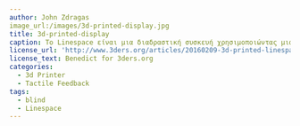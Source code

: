 ```yaml
---
author: John Zdragas
image_url:/images/3d-printed-display.jpg
title: 3d-printed-display
caption: Το Linespace είναι μια διαδραστική συσκευή χρησιμοποιώντας μια κεφαλή 3D εκτύπωσης. Διαθέτει μια περιοχή απεικόνισης 140x100cm, στην οποία δημιουργούνται ανυψωμένες απτικές γραμμές από τον εκτυπωτή 3D. Η διάδραση γίνεται με φωνητικές εντολές και οι χρήστες υπολογιστών με προβλήματα όρασης μπορούν τώρα να διαβάσουν σε γλώσσα Μπράιγ ακριβώς όπως στην επιφάνεια εργασίας τους και σε πραγματικό χρόνο.
license_url: 'http://www.3ders.org/articles/20160209-3d-printed-linespace-display-brings-tactile-imagery-to-the-blind.html'
license_text: Benedict for 3ders.org
categories:
  - 3d Printer
  - Tactile Feedback
tags:
  - blind
  - Linespace
---
```

